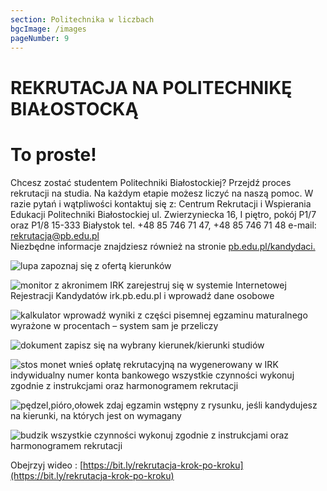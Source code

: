 ```yaml
---
section: Politechnika w liczbach
bgcImage: /images
pageNumber: 9
---
```


# REKRUTACJA NA POLITECHNIKĘ BIAŁOSTOCKĄ

# To proste!

Chcesz zostać studentem Politechniki Białostockiej? Przejdź proces rekrutacji na studia. Na każdym etapie możesz liczyć na naszą pomoc. W razie pytań i wątpliwości kontaktuj się z:
Centrum Rekrutacji i Wspierania Edukacji Politechniki Białostockiej
ul. Zwierzyniecka 16, I piętro, pokój P1/7 oraz P1/8 15-333 Białystok
tel. +48 85 746 71 47, +48 85 746 71 48
e-mail: rekrutacja@pb.edu.pl  
Niezbędne informacje znajdziesz również na stronie
[pb.edu.pl/kandydaci.](https://pb.edu.pl/kandydaci)

![lupa](/images)
zapoznaj się z ofertą kierunków

![monitor z akronimem IRK](/images)
zarejestruj się w systemie Internetowej Rejestracji Kandydatów irk.pb.edu.pl i wprowadź dane osobowe

![kalkulator](/images)
wprowadź wyniki z części pisemnej egzaminu maturalnego wyrażone w procentach – system sam je przeliczy

![dokument ](/images)
zapisz się na wybrany kierunek/kierunki studiów

![stos monet](/images)
wnieś opłatę rekrutacyjną na wygenerowany w IRK indywidualny numer konta bankowego wszystkie czynności wykonuj zgodnie z instrukcjami oraz harmonogramem rekrutacji

![pędzel,pióro,ołowek](/images)
zdaj egzamin wstępny z rysunku, jeśli kandydujesz na kierunki, na których jest on wymagany

![budzik](/images)
wszystkie czynności wykonuj zgodnie z instrukcjami oraz harmonogramem rekrutacji

Obejrzyj wideo :
[https://bit.ly/rekrutacja-krok-po-kroku](https://bit.ly/rekrutacja-krok-po-kroku)

